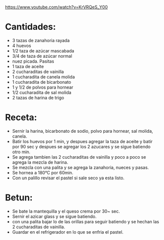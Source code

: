 https://www.youtube.com/watch?v=KrVRQeS_Y00

# Cantidades:

- 3 tazas de zanahoria rayada
- 4 huevos
- 1/2 taza de azúcar mascabada
- 3/4 de taza de azúcar normal
- nuez picada. Pasitas
- 1 taza de aceite
- 2 cucharaditas de vainilla
- 1 cucharadita de canela molida
- 1 cucharadita de bicarbonato
- 1 y 1/2 de polvos para hornear
- 1/2 cucharadita de sal molida
- 2 tazas de harina de trigo

# Receta:

- Sernir la harina, bicarbonato de sodio, polvo para hornear, sal molida, canela.
- Batir los huevos por 1 min, y despues agregar la taza de aceite y batir por 90 sec y despues se agregar los 2 azucares y se sigue batiendo otro min.
- Se agrega tambien las 2 cucharaditas de vainilla y poco a poco se agrega la mezcla de harina.
- Se mezcla con una palita y se agrega la zanahoria, nueces y pasas.
- Se hornea a 180°C por 60min.
- Con un palillo revisar el pastel si sale seco ya esta listo.

# Betun:
- Se bate la mantequilla y el queso crema por 30~ sec.
- Sernir el azicar glass y se sigue batiendo.
- con una palita bajar lo de las orillas para seguir batiendo y se hechan las 2 cucharaditas de vainilla.
- Guardar en el refrigerador en lo que se enfria el pastel.
